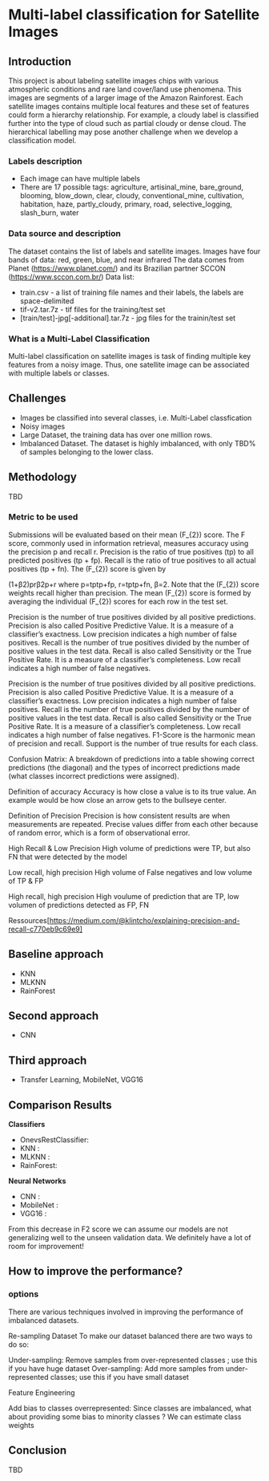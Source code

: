 # Multi-label classification for Satellite Images

## Introduction
This project is about labeling satellite images chips with various atmospheric conditions and rare land cover/land use phenomena. This images are segments of a larger image of the Amazon Rainforest. Each satellite images contains multiple local features and these set of features could form a hierarchy relationship. For example, a cloudy label is classified further into the type of cloud such as partial cloudy or dense cloud. The hierarchical labelling may pose another challenge when we develop a classification model. 
### Labels description
- Each image can have multiple labels
- There are 17 possible tags: agriculture, artisinal_mine, bare_ground, blooming, blow_down, clear, cloudy, conventional_mine, cultivation, habitation, haze, partly_cloudy, primary, road, selective_logging, slash_burn, water

### Data source and description

The dataset contains the list of labels and satellite images. Images have four bands of data: red, green, blue, and near infrared
The data comes from Planet (https://www.planet.com/) and its Brazilian partner SCCON (https://www.sccon.com.br/)
Data list:
- train.csv - a list of training file names and their labels, the labels are space-delimited
- tif-v2.tar.7z - tif files for the training/test set
- [train/test]-jpg[-additional].tar.7z - jpg files for the trainin/test set

### What is a Multi-Label Classification
Multi-label classification on satellite images is task of finding multiple key features from a noisy image. Thus, one satellite image can be associated with multiple labels or classes.

## Challenges
- Images be classified into several classes, i.e. Multi-Label classfication
- Noisy images
- Large Dataset, the training data has over one million rows. 
- Imbalanced Dataset. The dataset is highly imbalanced, with only TBD% of samples belonging to the lower class.
## Methodology 
TBD

### Metric to be used
Submissions will be evaluated based on their mean (F_{2}) score. The F score, commonly used in information retrieval, measures accuracy using the precision p and recall r. Precision is the ratio of true positives (tp) to all predicted positives (tp + fp). Recall is the ratio of true positives to all actual positives (tp + fn). The (F_{2}) score is given by

(1+β2)prβ2p+r  where  p=tptp+fp,  r=tptp+fn, β=2.
Note that the (F_{2}) score weights recall higher than precision. The mean (F_{2}) score is formed by averaging the individual (F_{2}) scores for each row in the test set.

Precision is the number of true positives divided by all positive predictions. Precision is also called Positive Predictive Value. It is a measure of a classifier’s exactness. Low precision indicates a high number of false positives.
Recall is the number of true positives divided by the number of positive values in the test data. Recall is also called Sensitivity or the True Positive Rate. It is a measure of a classifier’s completeness. Low recall indicates a high number of false negatives.

Precision is the number of true positives divided by all positive predictions. Precision is also called Positive Predictive Value. It is a measure of a classifier’s exactness. Low precision indicates a high number of false positives.
Recall is the number of true positives divided by the number of positive values in the test data. Recall is also called Sensitivity or the True Positive Rate. It is a measure of a classifier’s completeness. Low recall indicates a high number of false negatives.
F1-Score is the harmonic mean of precision and recall.
Support is the number of true results for each class.

Confusion Matrix: A breakdown of predictions into a table showing correct predictions (the diagonal) and the types of incorrect predictions made (what classes incorrect predictions were assigned).

Definition of accuracy
Accuracy is how close a value is to its true value. An example would be how close an arrow gets to the bullseye center.

Definition of Precision
Precision is how consistent results are when measurements are repeated. Precise values differ from each other because of random error, which is a form of observational error. 

High Recall & Low Precision
High volume of predictions were TP, but also FN that were detected by the model

Low recall, high precision
High volume of False negatives and low volume of TP & FP

High recall, high precision
High voulume of prediction that are TP, low volumen of predictions detected as FP, FN


Ressources[https://medium.com/@klintcho/explaining-precision-and-recall-c770eb9c69e9]

## Baseline approach
  - KNN
  - MLKNN
  - RainForest
  
## Second approach
- CNN

## Third approach
- Transfer Learning, MobileNet, VGG16

## Comparison Results
**Classifiers**
- OnevsRestClassifier: 
- KNN       : 
- MLKNN     : 
- RainForest: 

**Neural Networks**
- CNN       : 
- MobileNet : 
- VGG16     : 

From this decrease in F2 score we can assume our models are not generalizing well to the unseen validation data. We definitely have a lot of room for improvement!

## How to improve the performance?
### options
There are various techniques involved in improving the performance of imbalanced datasets.

Re-sampling Dataset
To make our dataset balanced there are two ways to do so:

Under-sampling: Remove samples from over-represented classes ; use this if you have huge dataset
Over-sampling: Add more samples from under-represented classes; use this if you have small dataset

Feature Engineering

Add bias to classes overrepresented: Since classes are imbalanced, what about providing some bias to minority classes ? We can estimate class weights

## Conclusion
TBD
